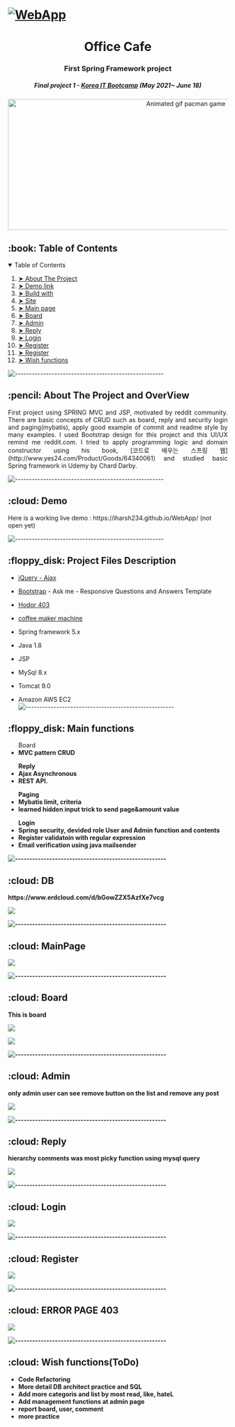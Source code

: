 # [![WebApp](https://user-images.githubusercontent.com/72185011/122542544-c62c5300-d065-11eb-9f03-5249a0588c9b.jpg)](https://www.youtube.com/watch?v=Tt3UGV4Hz9I)

<h1 align="center"> Office Cafe </h1> 
<h3 align="center"> First Spring Framework project </h3>
<h5 align="center"> Final project 1 - <a href="https://cafe.naver.com/dgceo">Korea IT Bootcamp</a> (May 2021~ June 18) </h5>

<p align="center"> 
  <img src="https://user-images.githubusercontent.com/72185011/121696411-0429f400-cb07-11eb-8d8c-9d35b55c83a6.gif" alt="Animated gif pacman game" height="300px" width="800">
</p>


<!-- TABLE OF CONTENTS -->
<h2 id="table-of-contents"> :book: Table of Contents</h2>

<details open="open">
  <summary>Table of Contents</summary>
  <ol>
    <li><a href="#about-the-project"> ➤ About The Project</a></li>
    <li><a href="#demo"> ➤ Demo link</a></li>
    <li><a href="#buildwith"> ➤ Build with</a></li>
    <li><a href="#db"> ➤ Site </a></li>
    <li><a href="#main"> ➤ Main page </a></li>
    <li><a href="#board"> ➤ Board </a></li>
    <li><a href="#admin"> ➤ Admin </a></li>
    <li><a href="#reply"> ➤ Reply </a></li>
    <li><a href="#login"> ➤ Login </a></li>
    <li><a href="#register"> ➤ Register </a></li>
    <li><a href="#error"> ➤ Register </a></li>
    <li><a href="#todo"> ➤ Wish functions </a></li>
  </ol>
</details>

![-----------------------------------------------------](https://raw.githubusercontent.com/andreasbm/readme/master/assets/lines/rainbow.png)

<!-- ABOUT THE PROJECT -->
<h2 id="about-the-project"> :pencil: About The Project and OverView</h2>

<p align="justify"> 
  First project using SPRING MVC and JSP, motivated by reddit community. There are basic concepts of CRUD such as board, reply and security login and paging(mybatis), apply good example of commit and readme style by many examples. I used Bootstrap design for this project and this UI/UX remind me reddit.com. I tried to apply programming logic and domain constructor using his book, [코드로 배우는 스프링 웹](http://www.yes24.com/Product/Goods/64340061) and studied basic Spring framework in Udemy by Chard Darby. 
</p>

![-----------------------------------------------------](https://raw.githubusercontent.com/andreasbm/readme/master/assets/lines/rainbow.png)

<!-- DEMO -->
<h2 id="demo"> :cloud: Demo</h2>
Here is a working live demo :  https://iharsh234.github.io/WebApp/ (not open yet)

![-----------------------------------------------------](https://raw.githubusercontent.com/andreasbm/readme/master/assets/lines/rainbow.png)
<!-- PROJECT FILES DESCRIPTION -->
<h2 id="buildwith"> :floppy_disk: Project Files Description</h2>

- [jQuery - Ajax](http://www.w3schools.com/jquery/jquery_ref_ajax.asp) 
- [Bootstrap](https://themeforest.net/item/ask-me-responsive-questions-and-answers-template/6357488) - Ask me - Responsive Questions and Answers Template
- [Hodor 403](https://www.google.com/url?sa=i&url=https%3A%2F%2Fcodepen.io%2FYasio%2Fpen%2FxamBVV&psig=AOvVaw2MOE1UmR4fnHeU7-6m6arN&ust=1624097984837000&source=images&cd=vfe&ved=0CAoQjRxqFwoTCMje1836oPECFQAAAAAdAAAAABAD)
- [coffee maker machine](https://www.google.com/url?sa=i&url=https%3A%2F%2Fcodepen.io%2Fthisisroger%2Fpen%2FmskhL&psig=AOvVaw2_b_Q1IQLr64O0J3C0naFz&ust=1624098028147000&source=images&cd=vfe&ved=0CAoQjRxqFwoTCMCcnuP6oPECFQAAAAAdAAAAABAI)

- Spring framework 5.x
- Java 1.8
- JSP
- MySql 8.x
- Tomcat 9.0

- Amazon AWS EC2
![-----------------------------------------------------](https://raw.githubusercontent.com/andreasbm/readme/master/assets/lines/rainbow.png)

<!-- PROJECT FILES DESCRIPTION -->
<h2 id="buildwith"> :floppy_disk: Main functions</h2>

<ul>
  Board
  <li><b>MVC pattern CRUD</li>
</ul>
  
<ul>  
  Reply
  <li>Ajax Asynchronous</li>
  <li>REST API.</li>
</ul>
  
<ul>
  Paging
  <li>Mybatis limit, criteria</li>
  <li>learned hidden input trick to send page&amount value</li>
</ul>

<ul>  
  Login
  <li>Spring security, devided role User and Admin function and contents </li>
  <li>Register validatoin with regular expression</li>
  <li>Email verification using java mailsender</li>
</ul>


![-----------------------------------------------------](https://raw.githubusercontent.com/andreasbm/readme/master/assets/lines/rainbow.png)
<!-- DEMO -->
<h2 id="db"> :cloud: DB</h2>
https://www.erdcloud.com/d/bGowZZX5AzfXe7vcg

![](https://user-images.githubusercontent.com/72185011/122542788-0ab7ee80-d066-11eb-86ca-8c5fcf1a2842.jpg)

![-----------------------------------------------------](https://raw.githubusercontent.com/andreasbm/readme/master/assets/lines/rainbow.png)

<!-- DEMO -->
<h2 id="main"> :cloud: MainPage</h2>

![](https://user-images.githubusercontent.com/72185011/122543059-55396b00-d066-11eb-89b1-c3c6363a2185.jpg)

![-----------------------------------------------------](https://raw.githubusercontent.com/andreasbm/readme/master/assets/lines/rainbow.png)

<!-- DEMO -->
<h2 id="board"> :cloud: Board</h2>
This is board

![](https://user-images.githubusercontent.com/72185011/122543265-8dd94480-d066-11eb-82c1-b8eb762bddb2.jpg)

![](https://user-images.githubusercontent.com/72185011/122544117-7189d780-d067-11eb-906d-7b882d5abdf4.gif)

![-----------------------------------------------------](https://raw.githubusercontent.com/andreasbm/readme/master/assets/lines/rainbow.png)

<!-- DEMO -->
<h2 id="admin"> :cloud: Admin</h2>
only admin user can see remove button on the list and remove any post 

![](https://user-images.githubusercontent.com/72185011/122545472-d7c32a00-d068-11eb-9b3f-0ee025093b52.jpg)

![-----------------------------------------------------](https://raw.githubusercontent.com/andreasbm/readme/master/assets/lines/rainbow.png)

<h2 id="reply"> :cloud: Reply</h2>
hierarchy comments was most picky function using mysql query

![](https://user-images.githubusercontent.com/72185011/122544433-c6c5e900-d067-11eb-863f-c73d767b91de.jpg)

![-----------------------------------------------------](https://raw.githubusercontent.com/andreasbm/readme/master/assets/lines/rainbow.png)

<!-- DEMO -->
<h2 id="login"> :cloud: Login</h2>


![](https://user-images.githubusercontent.com/72185011/122545229-903c9e00-d068-11eb-89d2-6a8c2e47207d.jpg)

![-----------------------------------------------------](https://raw.githubusercontent.com/andreasbm/readme/master/assets/lines/rainbow.png)

<!-- DEMO -->
<h2 id="register"> :cloud: Register</h2>



![](https://user-images.githubusercontent.com/72185011/122545263-9c286000-d068-11eb-98f9-e550e5023fb9.jpg)

![-----------------------------------------------------](https://raw.githubusercontent.com/andreasbm/readme/master/assets/lines/rainbow.png)

<!-- DEMO -->
<h2 id="error"> :cloud: ERROR PAGE 403</h2>



![](https://user-images.githubusercontent.com/72185011/122545327-ae0a0300-d068-11eb-8898-39fb77948531.gif)

![-----------------------------------------------------](https://raw.githubusercontent.com/andreasbm/readme/master/assets/lines/rainbow.png)

<h2 id="todo"> :cloud: Wish functions(ToDo)</h2>
<ul>
  <li><b>Code Refactoring</b> </li>
  <li><b>More detail DB architect practice and SQL</b></li>
  <li><b>Add more categoris and list by most read, like, hateL</b></li>
  <li><b>Add management functions at admin page</b></li>
  <li><b>report board, user, comment</b></li>
  <li><b>more practice</b></li>
</ul>




